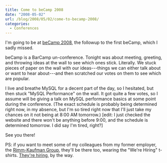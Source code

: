 ```yaml
---
title: Come to beCamp 2008
date: "2008-05-02"
url: /blog/2008/05/02/come-to-becamp-2008/
categories:
  - Conferences
---
```

I'm going to be at [beCamp 2008](http://barcamp.org/beCamp2008), the followup to the first beCamp, which I sadly missed.

beCamp is a BarCamp un-conference. Tonight was about meeting, greeting, and throwing ideas at the wall to see which ones stick. Literally. We stuck pieces of paper on the wall with our ideas---things we can either talk about or want to hear about---and then scratched our votes on them to see which are popular.

I live and breathe MySQL for a decent part of the day, so I hesitated, but then stuck "MySQL Performance" on the wall. It got quite a few votes, so I assume will be giving a talk on MySQL performance basics at some point during the conference. (The exact schedule is probably being determined right now, in my absence, but I'm so tired right now that I'll just take my chances on it not being at 8:00 AM tomorrow.) [edit: I just checked the website and there won't be anything before 9:00, and the schedule is determined tomorrow. I did say I'm tired, right?]

See you there!

PS: if you want to meet some of my colleagues from my former employer, the [Rimm-Kaufman Group](http://www.rimmkaufman.com/), they'll be there too, wearing the "We're Hiring" t-shirts. [They're hiring](http://www.rkgjobs.com/), by the way.


